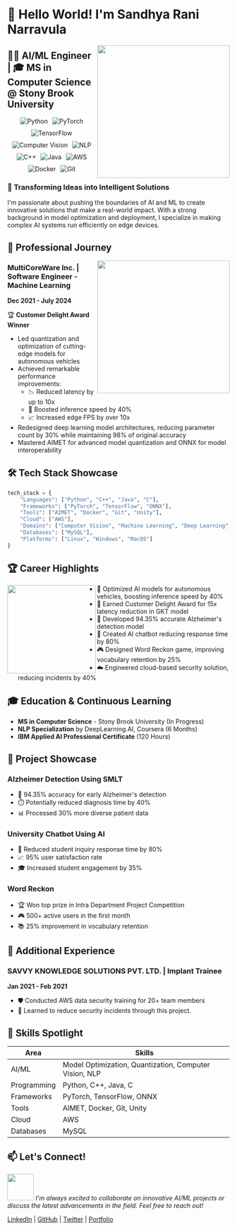# 👋 Hello World! I'm Sandhya Rani Narravula

<img src="https://media.giphy.com/media/L1R1tvI9svkIWwpVYr/giphy.gif" width="300" align="right">

## 👩‍💻 AI/ML Engineer | 🎓 MS in Computer Science @ Stony Brook University

<div style="display: flex; flex-wrap: wrap; justify-content: center; gap: 10px;"> <img src="https://img.shields.io/badge/Python-3776AB?style=for-the-badge&logo=python&logoColor=white" alt="Python"> <img src="https://img.shields.io/badge/PyTorch-EE4C2C?style=for-the-badge&logo=pytorch&logoColor=white" alt="PyTorch"> <img src="https://img.shields.io/badge/TensorFlow-FF6F00?style=for-the-badge&logo=tensorflow&logoColor=white" alt="TensorFlow"> <img src="https://img.shields.io/badge/Computer%20Vision-5C3EE8?style=for-the-badge" alt="Computer Vision"> <img src="https://img.shields.io/badge/NLP-9cf?style=for-the-badge" alt="NLP"> <img src="https://img.shields.io/badge/C++-00599C?style=for-the-badge&logo=c%2B%2B&logoColor=white" alt="C++"> <img src="https://img.shields.io/badge/Java-ED8B00?style=for-the-badge&logo=java&logoColor=white" alt="Java"> <img src="https://img.shields.io/badge/AWS-232F3E?style=for-the-badge&logo=amazon-aws&logoColor=white" alt="AWS"> <img src="https://img.shields.io/badge/Docker-2496ED?style=for-the-badge&logo=docker&logoColor=white" alt="Docker"> <img src="https://img.shields.io/badge/Git-F05032?style=for-the-badge&logo=git&logoColor=white" alt="Git"> </div>

### 🧠 Transforming Ideas into Intelligent Solutions

I'm passionate about pushing the boundaries of AI and ML to create innovative solutions that make a real-world impact. With a strong background in model optimization and deployment, I specialize in making complex AI systems run efficiently on edge devices.

## 🚀 Professional Journey

<img src="https://media.giphy.com/media/SWoSkN6DxTszqIKEqv/giphy.gif" width="300" align="right">

### MultiCoreWare Inc. | Software Engineer - Machine Learning
**Dec 2021 - July 2024**

🏆 **Customer Delight Award Winner**

- Led quantization and optimization of cutting-edge models for autonomous vehicles
- Achieved remarkable performance improvements:
  - 📉 Reduced latency by up to 10x
  - 🚀 Boosted inference speed by 40%
  - 📈 Increased edge FPS by over 10x
- Redesigned deep learning model architectures, reducing parameter count by 30% while maintaining 98% of original accuracy
- Mastered AIMET for advanced model quantization and ONNX for model interoperability

## 🛠️ Tech Stack Showcase

```python
tech_stack = {
    "Languages": ["Python", "C++", "Java", "C"],
    "Frameworks": ["PyTorch", "TensorFlow", "ONNX"],
    "Tools": ["AIMET", "Docker", "Git", "Unity"],
    "Cloud": ["AWS"],
    "Domains": ["Computer Vision", "Machine Learning", "Deep Learning", "NLP"],
    "Databases": ["MySQL"],
    "Platforms": ["Linux", "Windows", "MacOS"]
}
```

## 🏆 Career Highlights

<img src="https://media.giphy.com/media/paTz7UZbPfTZFRYnnB/giphy.gif" width="200" align="left">

- 🚗 Optimized AI models for autonomous vehicles, boosting inference speed by 40%
- 🏅 Earned Customer Delight Award for 15x latency reduction in GKT model
- 🧠 Developed 94.35% accurate Alzheimer's detection model
- 🤖 Created AI chatbot reducing response time by 80%
- 🎮 Designed Word Reckon game, improving vocabulary retention by 25%
- ☁️ Engineered cloud-based security solution, reducing incidents by 40%

## 🎓 Education & Continuous Learning

- **MS in Computer Science** - Stony Brook University (In Progress)
- **NLP Specialization** by DeepLearning.AI, Coursera (6 Months)
- **IBM Applied AI Professional Certificate** (120 Hours)

## 🚀 Project Showcase

### Alzheimer Detection Using SMLT


- 🧠 94.35% accuracy for early Alzheimer's detection
- ⏱️ Potentially reduced diagnosis time by 40%
- 📊 Processed 30% more diverse patient data

### University Chatbot Using AI
- 💬 Reduced student inquiry response time by 80%
- 📈 95% user satisfaction rate
- 🎓 Increased student engagement by 35%

### Word Reckon
- 🏆 Won top prize in Intra Department Project Competition
- 🎮 500+ active users in the first month
- 📚 25% improvement in vocabulary retention

## 💼 Additional Experience

### SAVVY KNOWLEDGE SOLUTIONS PVT. LTD. | Implant Trainee
**Jan 2021 - Feb 2021**

- 🛡️ Conducted AWS data security training for 20+ team members
- 🚀 Learned to reduce security incidents through this project.

## 🌟 Skills Spotlight

| Area | Skills |
|------|--------|
| AI/ML | Model Optimization, Quantization, Computer Vision, NLP |
| Programming | Python, C++, Java, C |
| Frameworks | PyTorch, TensorFlow, ONNX |
| Tools | AIMET, Docker, Git, Unity |
| Cloud | AWS |
| Databases | MySQL |

## 📫 Let's Connect!

<img src="https://media.giphy.com/media/LnQjpWaON8nhr21vNW/giphy.gif" width="60"> <em>I'm always excited to collaborate on innovative AI/ML projects or discuss the latest advancements in the field. Feel free to reach out!</em>

[LinkedIn](#) | [GitHub](#) | [Twitter](#) | [Portfolio](#)

